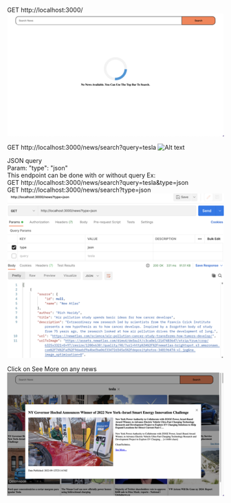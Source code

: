 GET http://localhost:3000/
![Alt text](public/images/readme/loading.png?raw=true "Landing Page")

GET http://localhost:3000/news/search?query=tesla
![Alt text](public/images/readme/query.png?raw=true "Query Page")

JSON query  
Param: "type": "json"  
This endpoint can be done with or without query Ex:  
GET http://localhost:3000/news/search?query=tesla&type=json  
GET http://localhost:3000/news/search?type=json  
![Alt text](public/images/readme/postman.png?raw=true "Query Page")

Click on See More on any news
![Alt text](public/images/readme/modal.png?raw=true "Modal")
